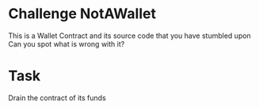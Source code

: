 # Challenge NotAWallet

This is a Wallet Contract and its source code that you have stumbled upon
Can you spot what is wrong with it?

# Task

Drain the contract of its funds


